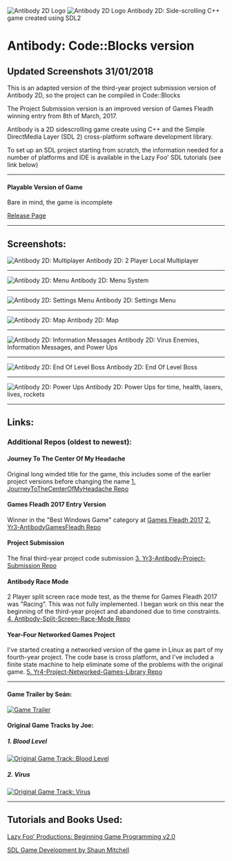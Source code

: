 ![Antibody 2D Logo](https://raw.githubusercontent.com/joeaoregan/Yr3-Antibody-Project-Submission/master/Screenshots/Antibody1Logo.jpg "Antibody: Game Logo")
![Antibody 2D Logo](https://raw.githubusercontent.com/joeaoregan/Yr3-Antibody-Project-Submission/master/Screenshots/Antibody2Credits.jpg "Antibody: Game Logo")
Antibody 2D: Side-scrolling C++ game created using SDL2

# Antibody: Code::Blocks version

## Updated Screenshots 31/01/2018

This is an adapted version of the third-year project submission version of Antibody 2D, so the project can be compiled in Code::Blocks

The Project Submission version is an improved version of Games Fleadh winning entry from 8th of March, 2017. 

Antibody is a 2D sidescrolling game create using C++ and the Simple DirectMedia Layer (SDL 2) cross-platform software development library.

To set up an SDL project starting from scratch, the information needed for a number of platforms and IDE is available in the Lazy Foo' SDL tutorials (see link below)

---

#### Playable Version of Game
Bare in mind, the game is incomplete

[Release Page](https://github.com/joeaoregan/Yr3-Antibody-Project-Submission/releases)

---

## Screenshots:

![Antibody 2D: Multiplayer](https://raw.githubusercontent.com/joeaoregan/Yr3-Antibody-Project-Submission/master/Screenshots/Antibody3Multiplayer.jpg "Antibody 2D: Multiplayer")
Antibody 2D: 2 Player Local Multiplayer

---

![Antibody 2D: Menu](https://raw.githubusercontent.com/joeaoregan/Yr3-Antibody-Project-Submission/master/Screenshots/Antibody4Menu.jpg "Antibody 2D: Menu")
Antibody 2D: Menu System

---

![Antibody 2D: Settings Menu](https://raw.githubusercontent.com/joeaoregan/Yr3-Antibody-Project-Submission/master/Screenshots/Antibody5Settings.jpg "Antibody 2D: Settings Menu")
Antibody 2D: Settings Menu

---

![Antibody 2D: Map](https://raw.githubusercontent.com/joeaoregan/Yr3-Antibody-Project-Submission/master/Screenshots/Antibody6Map.jpg "Antibody: Map")
Antibody 2D: Map

---

![Antibody 2D: Information Messages](https://raw.githubusercontent.com/joeaoregan/Yr3-Antibody-Project-Submission/master/Screenshots/Antibody7InfoMessages.jpg "Antibody 2D: Information Messages")
Antibody 2D: Virus Enemies, Information Messages, and Power Ups

---

![Antibody 2D: End Of Level Boss](https://raw.githubusercontent.com/joeaoregan/Yr3-Antibody-Project-Submission/master/Screenshots/Antibody8Boss.jpg "Antibody 2D: End Of Level Boss")
Antibody 2D: End Of Level Boss

---

![Antibody 2D: Power Ups](https://raw.githubusercontent.com/joeaoregan/Yr3-Antibody-Project-Submission/master/Screenshots/Antibody9PowerUps.jpg "Antibody 2D: Power Ups")
Antibody 2D: Power Ups for time, health, lasers, lives, rockets

---

## Links: 

### Additional Repos (oldest to newest):

#### Journey To The Center Of My Headache
Original long winded title for the game, this includes some of the earlier project versions before changing the name
[1. JourneyToTheCenterOfMyHeadache Repo](https://github.com/joeaoregan/JourneyToTheCenterOfMyHeadache)

#### Games Fleadh 2017 Entry Version
Winner in the "Best Windows Game" category at [Games Fleadh 2017](http://gamesfleadh.ie/results/)
[2. Yr3-AntibodyGamesFleadh Repo](https://github.com/joeaoregan/Yr3-AntibodyGamesFleadh)

#### Project Submission
The final third-year project code submission
[3. Yr3-Antibody-Project-Submission Repo](https://github.com/joeaoregan/Yr3-Antibody-Project-Submission)

#### Antibody Race Mode
2 Player split screen race mode test, as the theme for Games Fleadh 2017 was "Racing". This was not fully implemented. I began work on this near the beginning of the third-year project and abandoned due to time constraints.
[4. Antibody-Split-Screen-Race-Mode Repo](https://github.com/joeaoregan/Antibody-Split-Screen-Race-Mode)

#### Year-Four Networked Games Project
I've started creating a networked version of the game in Linux as part of my fourth-year project. The code base is cross platform, and I've included a finite state machine to help eliminate some of the problems with the original game.
[5. Yr4-Project-Networked-Games-Library Repo](https://github.com/joeaoregan/Yr4-Project-Networked-Games-Library)

---

#### Game Trailer by Seán:
[![Game Trailer](https://i.ytimg.com/vi/HQiAlmhXLqA/1.jpg)](https://youtu.be/HQiAlmhXLqA)

#### Original Game Tracks by Joe:
##### 1. Blood Level
[![Original Game Track: Blood Level](https://i.ytimg.com/vi/ibIjSwFLAGo/hqdefault.jpg?custom=true&w=196&h=110&stc=true&jpg444=true&jpgq=90&sp=68&sigh=nYI-pdR6HJ37sam_RIRuTq1szWY)](https://youtu.be/ibIjSwFLAGo)

##### 2. Virus
[![Original Game Track: Virus](https://i.ytimg.com/vi/ibIjSwFLAGo/hqdefault.jpg?custom=true&w=196&h=110&stc=true&jpg444=true&jpgq=90&sp=68&sigh=nYI-pdR6HJ37sam_RIRuTq1szWY)](https://youtu.be/sHVVEVyt4xQ)

---

## Tutorials and Books Used:

[Lazy Foo' Productions: Beginning Game Programming v2.0](http://lazyfoo.net/tutorials/SDL/)

[SDL Game Development by Shaun Mitchell](https://www.packtpub.com/game-development/sdl-game-development)
